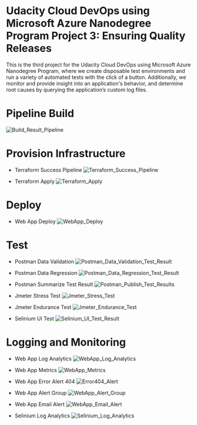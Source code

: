 # Udacity Cloud DevOps using Microsoft Azure Nanodegree Program Project 3: Ensuring Quality Releases

This is the third project for the Udacity Cloud DevOps using Microsoft Azure Nanodegree Program, where we create disposable test environments and run a variety of automated tests with the click of a button. Additionally, we monitor and provide insight into an application's behavior, and determine root causes by querying the application’s custom log files.

# Pipeline Build
![Build_Result_Pipeline](https://github.com/hakimuddin53/cd1807-Project-Ensuring-Quality-Releases/assets/80934027/fb3a9994-1beb-4d29-8a07-975b00932595)


# Provision Infrastructure 

* Terraform Success Pipeline
![Terraform_Success_Pipeline](https://github.com/hakimuddin53/cd1807-Project-Ensuring-Quality-Releases/assets/80934027/62392d49-4f77-48d4-a10f-27b8dcfb22e6)

* Terraform Apply
![Terraform_Apply](https://github.com/hakimuddin53/cd1807-Project-Ensuring-Quality-Releases/assets/80934027/61fa942c-e6c3-4be8-a619-81576e531625)

# Deploy 

* Web App Deploy
![WebApp_Deploy](https://github.com/hakimuddin53/cd1807-Project-Ensuring-Quality-Releases/assets/80934027/442ac0d2-67db-4594-8880-b82cced643cc)

# Test

* Postman Data Validation
![Postman_Data_Validation_Test_Result](https://github.com/hakimuddin53/cd1807-Project-Ensuring-Quality-Releases/assets/80934027/4c1a8628-c38b-4d12-96d3-19889dd09646)

* Postman Data Regression
![Postman_Data_Regression_Test_Result](https://github.com/hakimuddin53/cd1807-Project-Ensuring-Quality-Releases/assets/80934027/f0b7d1a3-560b-499c-b043-c83af8858cf9)

* Postman Summarize Test Result
![Postman_Publish_Test_Results](https://github.com/hakimuddin53/cd1807-Project-Ensuring-Quality-Releases/assets/80934027/86e9be14-ecfc-4fa8-9d97-89d457d7da32)

* Jmeter Stress Test
![Jmeter_Stress_Test](https://github.com/hakimuddin53/cd1807-Project-Ensuring-Quality-Releases/assets/80934027/405f4c3c-317d-4d45-8bab-4dfb36001672)

* Jmeter Endurance Test
![Jmeter_Endurance_Test](https://github.com/hakimuddin53/cd1807-Project-Ensuring-Quality-Releases/assets/80934027/2ba36c38-262a-4d4a-81ba-32fe346a237b)

* Selinium UI Test
![Selinium_UI_Test_Result](https://github.com/hakimuddin53/cd1807-Project-Ensuring-Quality-Releases/assets/80934027/0189c917-f5a0-419a-9c7d-98956fe80f05)

# Logging and Monitoring

* Web App Log Analytics
![WebApp_Log_Analytics](https://github.com/hakimuddin53/cd1807-Project-Ensuring-Quality-Releases/assets/80934027/c0ca2c9b-c935-4f07-877f-e69b65ded1e3)

* Web App Metrics
![WebApp_Metrics](https://github.com/hakimuddin53/cd1807-Project-Ensuring-Quality-Releases/assets/80934027/8eaf8fdb-e2e0-42d4-b104-4fd67bf7d95a)

* Web App Error Alert 404
![Error404_Alert](https://github.com/hakimuddin53/cd1807-Project-Ensuring-Quality-Releases/assets/80934027/e98c5c73-ff55-4e9a-979d-6a81804e81fc)

* Web App Alert Group
![WebApp_Alert_Group](https://github.com/hakimuddin53/cd1807-Project-Ensuring-Quality-Releases/assets/80934027/29179003-87b7-4ac9-85cc-729a0129acc1)

* Web App Email Alert
![WebApp_Email_Alert](https://github.com/hakimuddin53/cd1807-Project-Ensuring-Quality-Releases/assets/80934027/4c17a3b6-f721-47a8-abee-85ef1e5e92c7)

* Selinium Log Analytics
![Selinium_Log_Analytics](https://github.com/hakimuddin53/cd1807-Project-Ensuring-Quality-Releases/assets/80934027/7ed0bd6c-3681-4ff7-8f85-3167aad7bbd7)














